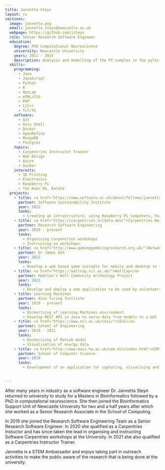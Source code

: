```yaml
---
title: Jannetta Steyn
layout: cv
sections:
  image: jannetta.png
  email: jannetta.steyn@newcastle.ac.uk
  webpage: https://github.com/jsteyn
  role: Senior Research Software Engineer
  education:
    degree: PhD Computational Neuroscience
    university: Newcastle University
    years: 2011 - 2015
    description: Analysis and modelling of the PY complex in the pyloric circuit of the crab stomatogastric ganglion
  skills:
    programming:
      - Java
      - JavaScript
      - Python
      - R
      - MatLab
      - HTML/CSS
      - PHP
      - C/C++
      - Tcl/Tk
    software:
      - Git
      - Unix Shell
      - Docker
      - OpenRefine
      - MongoDB
      - Postgres
    topics:
      - Carpentries Instructor Trainer
      - Web Design
      - Azure
      - Docker
    interests:
      - 3D Printing
      - Electronics
      - Raspberry Pi
      - Tae Kwon Do, Karate
  projects:
    - title: <a href="https://www.software.ac.uk/about/fellows/jannetta-steyn">CaprentriesOffline SSI Fellowship 2022</a>
      partner: Software Sustainability Institute
      year: 2022
      tasks:
        - Creating an infrastructure, using Raspberry Pi computers, for delivering <a href="https://carpentries.org">Carpentries</a> workshops offline.      
    - title: <a href="https://carpentries.ncldata.dev/">Carpentries Workshops</a>
      partner: Research Software Engineering
      year: 2020 - present
      tasks:
        - Organising Carpentries workshops
        - Instructing on workshops
    - title: <a href="http://www.gaminggamblingresearch.org.uk/">Between Gaming and Gambling</a>
      partner: Dr James Ash
      year: 2022
      tasks:
        - Develop a web based game suitable for mobile and desktop to teach parents and children about the mechanics of lootboxes.
    - title: <a href="https://wallcap.ncl.ac.uk/">WallCap</a>
      partner: Hadrian's Wall Community Archeology Project
      year: 2021
      tasks:
        - Develop and deploy a web application to be used by volunteers for capturing data about stones that are or were part of Hadrian's wall
    - title: Learning Machines
      partner: Alan Turing Institute
      year: 2019 - present
      tasks:
        - Dockerising of Learning Machines environment
        - Develop REST API in Java to serve data from models to a GUI
    - title: <a href="https://www.ncl.ac.uk/cesi/">CESI</a>
      partner: School of Engineering
      year: 2019 - 2021
      tasks:
        - Dockerising of MatLab model
        - Visualisation of energy data
    - title: <a href="http://www.macs.hw.ac.uk/cem-dit/index.html">CEM-DIT</a>
      partner: School of Computer Science
      year: 2019
      tasks:
        - Development of an application for capturing, visualising and manipulating provenance that can be used by decision makers for emergency management
        
    
---
```

After many years in industry as a software engineer Dr. Jannetta Steyn returned to university to study for a Masters in Bioinformatics followed by a PhD in computational neuroscience. She then joined the Bioinformatics Support Unit of Newcastle University for two and a half years after which she worked as a Senior Research Associate in the School of Computing.

In 2019 she joined the Research Software Engineering Team as a Senior Research Software Engineer. In 2020 she qualified as a Carpentries Instuctor and has since taken the lead in organising and instructing Software Carpentries workshops at the University. In 2021 she also qualified as a Carpentries Instructor Trainer.

Jannetta is a STEM Ambassador and enjoys taking part in outreach activities to make the public aware of the research that is being done at the university.
